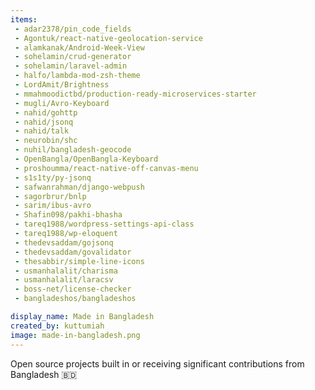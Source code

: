 ```yaml
---
items:
 - adar2378/pin_code_fields
 - Agontuk/react-native-geolocation-service
 - alamkanak/Android-Week-View
 - sohelamin/crud-generator
 - sohelamin/laravel-admin
 - halfo/lambda-mod-zsh-theme
 - LordAmit/Brightness
 - mmahmoodictbd/production-ready-microservices-starter
 - mugli/Avro-Keyboard
 - nahid/gohttp
 - nahid/jsonq
 - nahid/talk
 - neurobin/shc
 - nuhil/bangladesh-geocode
 - OpenBangla/OpenBangla-Keyboard
 - proshoumma/react-native-off-canvas-menu
 - s1s1ty/py-jsonq
 - safwanrahman/django-webpush
 - sagorbrur/bnlp
 - sarim/ibus-avro
 - Shafin098/pakhi-bhasha
 - tareq1988/wordpress-settings-api-class
 - tareq1988/wp-eloquent
 - thedevsaddam/gojsonq
 - thedevsaddam/govalidator
 - thesabbir/simple-line-icons
 - usmanhalalit/charisma
 - usmanhalalit/laracsv
 - boss-net/license-checker
 - bangladeshos/bangladeshos

display_name: Made in Bangladesh
created_by: kuttumiah
image: made-in-bangladesh.png
---
```

Open source projects built in or receiving significant contributions from Bangladesh :bangladesh:
